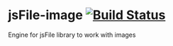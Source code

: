 # jsFile-image [![Build Status](https://secure.travis-ci.org/jsFile/jsFile-image.png?branch=master)](https://travis-ci.org/jsFile/jsFile-image)
Engine for jsFile library to work with images